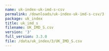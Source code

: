 ```yaml
---
name: uk-index-uk-imd-s-csv
permalink: /downloads/uk-index-uk-imd-s-csv/3
package: uk_index
title: uk_imd_s
filename: UK_IMD_S.csv
version: '3'
full_version: 3.3.0
file: /data/uk_index/3/UK_IMD_S.csv
---
```

